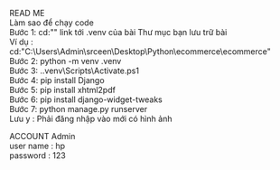 READ ME </br>
Làm sao để chạy code </br>
Bước 1: cd:"" link tới .venv của bài Thư mục bạn lưu trữ bài </br>
Ví dụ : cd:"C:\Users\Admin\srceen\Desktop\Python\ecommerce\ecommerce"</br>
Bước 2: python -m venv .venv</br>
Bước 3: .\.venv\Scripts\Activate.ps1</br>
Bước 4: pip install Django</br>
Bước 5: pip install xhtml2pdf</br>
Bước 6: pip install django-widget-tweaks</br>
Bước 7: python manage.py runserver</br>
Lưu y : Phải đăng nhập vào mới có hình ảnh </br>

ACCOUNT Admin </br>
user name : hp</br>
password : 123
